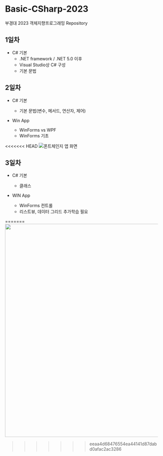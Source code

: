 # Basic-CSharp-2023
부경대 2023 객체지향프로그래밍 Repository

## 1일차
- C# 기본
	- .NET framework / .NET 5.0 이후
	- Visual Studio상 C# 구성
	- 기본 문법
	
## 2일차
- C# 기본
	- 기본 문법(변수, 메서드, 연산자, 제어)
		
- Win App
	- WinForms vs WPF
	- WinForms 기초

<<<<<<< HEAD
![폰트체인지 앱 화면](https://github.com/Park-JuHyeon/Basic-CSharp-2023/image/FontChangeApp.png?raw=true)

## 3일차
- C# 기본
	- 클래스

- WIN App
	- WinForms 컨트롤
	- 리스트뷰, 데이터 그리드 추가학습 필요
	
=======
<img src="https://raw.githubusercontent.com/Park-JuHyeon/Basic-CSharp-2023/image/FontChangeApp.png" width = "700" />
>>>>>>> eeaa4d68476554ea44141d87dabd0afac2ac3286
